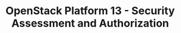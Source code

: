 ---
permalink: /product-documents/openstack-platform-13/nist-800-53/ca/
layout: control_response
title: OpenStack Platform 13 - Security Assessment and Authorization
category: Product Documents
lead: |
  Control responses for NIST 800-53 rev4.
subnav:
  data: components.openstack-platform-13.policies.CA-Security_Assessment_and_Authorization.component
  href: ['#%', control_key]
  text: control_key
product_info:
  name: OpenStack Platform 13
  opencontrol_component: openstack-platform-13
  control_family: CA-Security_Assessment_and_Authorization
---